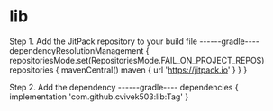 # lib

Step 1. Add the JitPack repository to your build file
------gradle----
dependencyResolutionManagement {
		repositoriesMode.set(RepositoriesMode.FAIL_ON_PROJECT_REPOS)
		repositories {
			mavenCentral()
			maven { url 'https://jitpack.io' }
		}
	}


 Step 2. Add the dependency
------gradle----
	dependencies {
	        implementation 'com.github.cvivek503:lib:Tag'
	}
